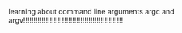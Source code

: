 learning about command line arguments argc and argv!!!!!!!!!!!!!!!!!!!!!!!!!!!!!!!!!!!!!!!!!!!!!!!!!
